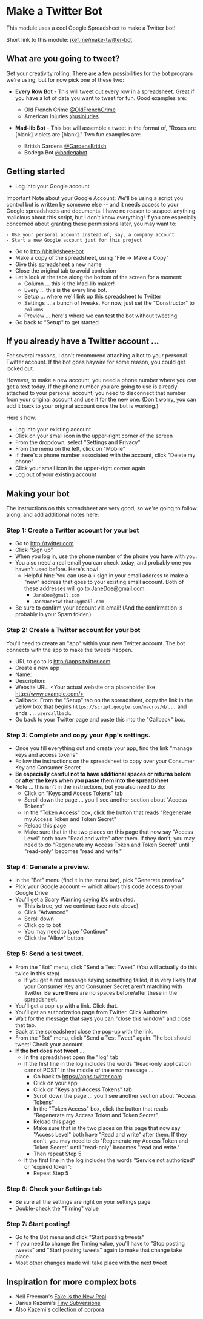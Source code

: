 # Make a Twitter Bot

This module uses a cool Google Spreadsheet to make a Twitter bot!

Short link to this module: [jkef.me/make-twitter-bot](http://jkef.me/make-twitter-bot)

## What are you going to tweet?

Get your creativity rolling. There are a few possibilities for the bot program we're using, but for now pick one of these two:

* **Every Row Bot** - This will tweet out every row in a spreadsheet. Great if you have a lot of data you want to tweet for fun. Good examples are:
    - Old French Crime [@OldFrenchCrime](https://twitter.com/oldfrenchcrime)
    - American Injuries [@usinjuries](https://twitter.com/usinjuries)
    
* **Mad-lib Bot** - This bot will assemble a tweet in the format of, "Roses are [blank] violets are [blank]." Two fun examples are:
    - British Gardens [@GardensBritish](https://twitter.com/GardensBritish)
    - Bodega Bot [@bodegabot](https://twitter.com/bodegabot)

## Getting started

- Log into your Google account

Important Note about your Google Account: We'll be using a script you control but is written by someone else -- and it needs access to your Google spreadsheets and documents. I have no reason to suspect anything malicious about this script, but I don't know everything! If you are especially concerned about granting these permissions later, you may want to:

    - Use your personal account instead of, say, a company account
    - Start a new Google account just for this project

- Go to http://bit.ly/sheet-bot
- Make a copy of the spreadsheet, using "File -> Make a Copy"
- Give this spreadsheet a new name
- Close the original tab to avoid confusion
- Let's look at the tabs along the bottom of the screen for a moment:
    - Column ... this is the Mad-lib maker!
    - Every ... this is the every line bot.
    - Setup ... where we'll link up this spreadsheet to Twitter
    - Settings ... a bunch of tweaks. For now, just set the "Constructor" to `columns`
    - Preview ... here's where we can test the bot without tweeting
- Go back to "Setup" to get started

## If you already have a Twitter account ...

For several reasons, I don't recommend attaching a bot to your personal Twitter account. If the bot goes haywire for some reason, you could get locked out.

However, to make a new account, you need a phone number where you can get a text today. If the phone number you are going to use is already attached to your personal account, you need to disconnect that number from your original account and use it for the new one. (Don't worry, you can add it back to your original account once the bot is working.)

Here's how: 

- Log into your existing account
- Click on your small icon in the upper-right corner of the screen
- From the dropdown, select "Settings and Privacy"
- From the menu on the left, click on "Mobile"
- If there's a phone number associated with the account, click "Delete my phone"
- Click your small icon in the upper-right corner again
- Log out of your existing account
    
## Making your bot

The instructions on this spreadsheet are very good, so we're going to follow along, and add additional notes here:

###  Step 1: Create a Twitter account for your bot 

- Go to http://twitter.com
- Click "Sign up"
- When you log in, use the phone number of the phone you have with you.
- You also need a real email you can check today, and probably one you haven't used before. Here's how!
    * Helpful hint: You can use a `+` sign in your email address to make a "new" address that goes to your existing email account. Both of these addresses will go to JaneDoe@gmail.com:
        - `JaneDoe@gmail.com`
        - `JaneDoe+twitbotJ@gmail.com`
- Be sure to confirm your account via email! (And the confirmation is probably in your Spam folder.)
    
### Step 2: Create a Twitter account for your bot

You'll need to create an "app" within your new Twitter account. The bot connects with the app to make the tweets happen.

- URL to go to is http://apps.twitter.com
- Create a new app    
- Name: <Whatever you want but it must be unique and cannot be blank>
- Description: <Whatever you want but it cannot be blank>  
- Website URL: <Your actual website or a placeholder like http://www.example.com/>
- Callback: From the "Setup" tab on the spreadsheet, copy the link in the yellow box that begins `https://script.google.com/macros/d/...` and ends `...usercallback`. 
- Go back to your Twitter page and paste this into the "Callback" box.
    
### Step 3: Complete and copy your App's settings.

- Once you fill everything out and create your app, find the link "manage keys and access tokens"
- Follow the instructions on the spreadsheet to copy over your Consumer Key and Consumer Secret
- **Be especially careful not to have additional spaces or returns before or after the keys when you paste them into the spreadsheet**
- Note ... this isn't in the instructions, but you also need to do:
    - Click on "Keys and Access Tokens" tab
    - Scroll down the page ... you'll see another section about "Access Tokens"
    - In the "Token Access" box, click the button that reads "Regenerate my Access Token and Token Secret"
    - Reload this page
    - Make sure that in the two places on this page that now say "Access Level" both have "Read and write" after them. If they don't, you may need to do "Regenerate my Access Token and Token Secret" until "read-only" becomes "read and write."

### Step 4: Generate a preview.

- In the "Bot" menu (find it in the menu bar), pick "Generate preview"
- Pick your Google account -- which allows this code access to your Google Drive
- You'll get a Scary Warning saying it's untrusted.
    - This is true, yet we continue (see note above)
    - Click "Advanced"
    - Scroll down
    - Click go to bot
    - You may need to type "Continue"
    - Click the "Allow" button
    
### Step 5: Send a test tweet.

- From the "Bot" menu, click "Send a Test Tweet" (You will actually do this twice in this step)
    - If you get a red message saying something failed, it is very likely that your Consumer Key and Consumer Secret aren't matching with Twitter. Be **sure** there are no spaces before/after these in the spreadsheet.
- You'll get a pop-up with a link. Click that.
- You'll get an authorization page from Twitter. Click Authorize.
- Wait for the message that says you can "close this window" and close that tab.
- Back at the spreadsheet close the pop-up with the link.
- From the "Bot" menu, click "Send a Test Tweet" again. The bot should tweet! Check your account.
- **If the bot does not tweet** ...
    - In the spreadsheet open the "log" tab
    - If the first line in the log includes the words "Read-only application cannot POST" in the middle of the error message ...
        - Go back to https://apps.twitter.com
        - Click on your app
        - Click on "Keys and Access Tokens" tab
        - Scroll down the page ... you'll see another section about "Access Tokens"
        - In the "Token Access" box, click the button that reads "Regenerate my Access Token and Token Secret"
        - Reload this page
        - Make sure that in the two places on this page that now say "Access Level" both have "Read and write" after them. If they don't, you may need to do "Regenerate my Access Token and Token Secret" until "read-only" becomes "read and write."
        - Then repeat Step 5
    - If the first line in the log includes the words "Service not authorized" or "expired token":
        - Repeat Step 5
    
### Step 6: Check your Settings tab

- Be sure all the settings are right on your settings page
- Double-check the "Timing" value
    
### Step 7: Start posting!

- Go to the Bot menu and click "Start posting tweets"
- If you need to change the Timing value, you'll have to "Stop posting tweets" and "Start posting tweets" again to make that change take place.
- Most other changes made will take place with the next tweet


## Inspiration for more complex bots

- Neil Freeman's [Fake is the New Real](http://fakeisthenewreal.org/)
- Darius Kazemi's [Tiny Subversions](http://tinysubversions.com/projects/)
- Also Kazemi's [collection of corpora](https://github.com/dariusk/corpora)


